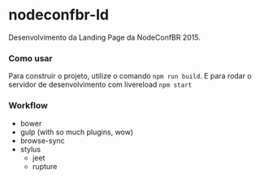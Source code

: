 # nodeconfbr-ld

Desenvolvimento da Landing Page da NodeConfBR 2015. 

### Como usar
Para construir o projeto, utilize o comando `npm run build`. E para rodar o servidor de desenvolvimento com livereload `npm start`

### Workflow
* bower
* gulp (with so much plugins, wow)
* browse-sync
* stylus
  * jeet
  * rupture

